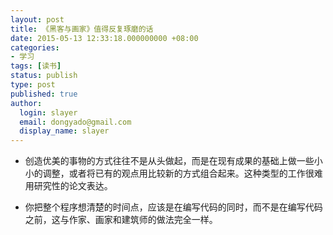 ```yaml
---
layout: post
title: 《黑客与画家》值得反复琢磨的话 
date: 2015-05-13 12:33:18.000000000 +08:00
categories:
- 学习
tags: [读书]
status: publish
type: post
published: true
author:
  login: slayer
  email: dongyado@gmail.com
  display_name: slayer
---
```


* 创造优美的事物的方式往往不是从头做起，而是在现有成果的基础上做一些小小的调整，或者将已有的观点用比较新的方式组合起来。这种类型的工作很难用研究性的论文表达。

* 你把整个程序想清楚的时间点，应该是在编写代码的同时，而不是在编写代码之前，这与作家、画家和建筑师的做法完全一样。
